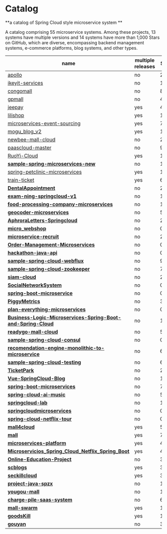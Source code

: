 # Catalog

**a catalog of Spring Cloud style microservice system **

A catalog comprising 55 microservice systems. Among these projects, 13 systems have multiple versions and 14 systems have more than 1,000 Stars on GitHub, which are diverse, encompassing backend management systems, e-commerce platforms, blog systems, and other types. 

| name                                                         | multiple releases | Stars |
| ------------------------------------------------------------ | ----------------- | ----- |
| [apollo](https://github.com/apolloconfig/apollo)             | no                | 28.7k |
| [ikeyit-services](https://github.com/ikeyit/ikeyit-services) | no                | 19    |
| [congomall](https://github.com/nageoffer/congomall)          | no                | 815   |
| [gpmall](https://github.com/2227324689/gpmall)               | no                | 4.8k  |
| [jeepay](https://github.com/jeequan/jeepay)                  | yes               | 4.5k  |
| [lilishop](https://github.com/lilishop/lilishop)             | yes               | 1k    |
| [microservices-event-sourcing](https://github.com/chaokunyang/microservices-event-sourcing) | yes               | 705   |
| [mogu_blog_v2](https://github.com/moxi624/mogu_blog_v2)      | yes               | 1.5k  |
| [newbee-mall-cloud](https://github.com/newbee-ltd/newbee-mall-cloud) | no                | 243   |
| [paascloud-master](https://github.com/paascloud/paascloud-master) | no                | 9.8k  |
| [RuoYi-Cloud](https://github.com/yangzongzhuan/RuoYi-Cloud)  | yes               | 1.5k  |
| **[sample-spring-microservices-new](https://github.com/piomin/sample-spring-microservices-new)** | no                | 1.1k  |
| [spring-petclinic-microservices](https://github.com/spring-petclinic/spring-petclinic-microservices) | yes               | 1.5k  |
| [train-ticket](https://github.com/FudanSELab/train-ticket)   | yes               | 628   |
| **[DentalAppointment](https://github.com/novelvast/DentalAppointment)** | no                | 2     |
| **[exam-ning-springcloud-v1](https://github.com/ningzuoxin/exam-ning-springcloud-v1)** | no                | 16    |
| **[food-processing-company-microservices](https://github.com/nathang15/food-processing-company-microservices)** | no                | 1     |
| **[geocoder-microservices](https://github.com/ammiladi/geocoder-microservices)** | no                | 5     |
| **[AphroraLetters-Springcloud](https://github.com/TfiyuenLau/AphroraLetters-Springcloud)** | no                | 2     |
| **[micro_webshop](https://github.com/digital-thinking/micro_webshop)** | no                | 0     |
| **[microservice-recruit](https://github.com/stalary/microservice-recruit)** | no                | 209   |
| **[Order-Management-Microservices](https://github.com/SahilAnower/Order-Management-Microservices)** | no                | 0     |
| **[hackathon-java-api](https://github.com/rlazoti/hackathon-java-api)** | no                | 0     |
| **[sample-spring-cloud-webflux](https://github.com/piomin/sample-spring-cloud-webflux)** | no                | 95    |
| **[sample-spring-cloud-zookeeper](https://github.com/piomin/sample-spring-cloud-zookeeper)** | no                | 7     |
| **[siam-cloud](https://github.com/siam1026/siam-cloud)**     | no                | 27    |
| **[SocialNetworkSystem](https://github.com/shad0wsong/SocialNetworkSystem)** | no                | 0     |
| **[spring-boot-microservice](https://github.com/psubhajit14/spring-boot-microservice)** | no                | 0     |
| **[PiggyMetrics](https://github.com/DataSays/PiggyMetrics)** | no                | 3     |
| **[plan-everything-microservices](https://github.com/MAKAR1031/plan-everything-microservices)** | no                | 0     |
| **[Business-Logic-Microservices-Spring-Boot-and-Spring-Cloud](https://github.com/nyrta1/Business-Logic-Microservices-Spring-Boot-and-Spring-Cloud)** | no                | 1     |
| **[readygo-mall-cloud](https://github.com/dongjuntao/readygo-mall-cloud)** | no                | 52    |
| **[sample-spring-cloud-consul](https://github.com/piomin/sample-spring-cloud-consul)** | no                | 0     |
| **[recomendation-engine-monolithic-to-microservice](https://github.com/memojja/recomendation-engine-monolithic-to-microservice)** | no                | 62    |
| **[sample-spring-cloud-testing](https://github.com/piomin/sample-spring-cloud-testing)** | no                | 6     |
| **[TicketPark](https://github.com/Jackvideo/TicketPark)**    | no                | 2     |
| **[Vue-SpringCloud-Blog](https://github.com/wanghaichao0611/Vue-SpringCloud-Blog)** | no                | 141   |
| **[spring-boot-microservices](https://github.com/SaiUpadhyayula/spring-boot-microservices)** | no                | 708   |
| **[spring-cloud-ai-music](https://github.com/logonod/spring-cloud-ai-music)** | no                | 54    |
| **[springcloud-lab](https://github.com/Chiichen/springcloud-lab)** | no                | 1     |
| **[springcloudmicroservices](https://github.com/umarafzl/springcloudmicroservices)** | no                | 0     |
| **[spring-cloud-netflix-tour](https://github.com/bobxwang/spring-cloud-netflix-tour)** | no                | 0     |
| **[mall4cloud](https://github.com/gz-yami/mall4cloud)**      | yes               | 5.5k  |
| **[mall](https://github.com/macrozheng/mall)**               | yes               | 74.5k |
| **[microservices-platform](https://github.com/zlt2000/microservices-platform)** | yes               | 4.4k  |
| **[Microservicios_Spring_Cloud_Netflix_Spring_Boot](https://github.com/andresWeitzel/Microservicios_Spring_Cloud_Netflix_Spring_Boot)** | yes               | 4     |
| **[Online-Education-Project](https://github.com/Resulte/Online-Education-Project)** | no                | 3     |
| **[scblogs](https://github.com/stick-i/scblogs)**            | yes               | 322   |
| **[seckillcloud](https://github.com/weiraneve/seckillcloud)** | yes               | 36    |
| **[project-java-spzx](https://github.com/oldDing666/project-java-spzx)** | no                | 1     |
| **[yougou-mall](https://github.com/1541492390c/yougou-mall)** | no                | 16    |
| **[charge-pile-saas-system](https://github.com/roinli/charge-pile-saas-system)** | no                | 65    |
| **[mall-swarm](https://github.com/macrozheng/mall-swarm)**   | yes               | 11.2k |
| **[goodsKill](https://github.com/techa03/goodsKill)**        | yes               | 1.8k  |
| **[gouyan](https://github.com/javaobjects/gouyan)**          | no                | 3     |

